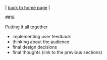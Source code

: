 | [back to home page](https://ellenasakai.github.io/sakaiportfolio/) |

##hi



Putting it all together
- implementing user feedback
- thinking about the audience
- final design decisions
- final thoughts (link to the previous sections)
